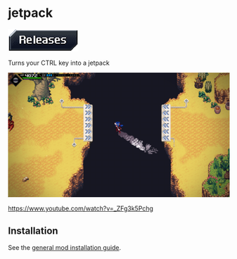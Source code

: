 # jetpack

[![go to the releases page](https://raw.githubusercontent.com/CCDirectLink/organization/master/assets/badges/releases@2x.png)](https://github.com/CCDirectLink/CCJetpack/releases)

Turns your CTRL key into a jetpack

![screenshot](screenshot.png)

https://www.youtube.com/watch?v=_ZFg3k5Pchg

## Installation

See the [general mod installation guide](https://github.com/dmitmel/crosscode.info/blob/master/docs/mods/installing-mods.md).
